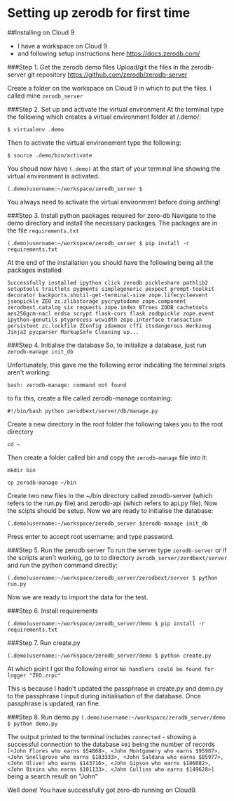 # Setting up zerodb for first time

##Installing on Cloud 9
- I have a workspace on Cloud 9
- and following setup instructions here https://docs.zerodb.com/

###Step 1. Get the zerodb demo files
Upload/git the files in the zerodb-server git repository https://github.com/zerodb/zerodb-server

Create a folder on the workspace on Cloud 9 in which to put the files. I called mine `zerodb_server`

###Step 2. Set up and activate the virtual environment
At the terminal type the following which creates a virtual environment folder at /.demo/:

`$ virtualenv .demo`

Then to activate the virtual environement type the following:

`$ source .demo/bin/activate`

You shoud now have `(.demo)` at the start of your terminal line showing the virtual environment is activated. 

`(.demo)username:~/workspace/zerodb_server $`

You always need to activate the virtual environment before doing anthing!

###Step 3. Install python packages required for zero-db
Navigate to the demo directory and install the necessary packages. The packages are in the file `requirements.txt`

`(.demo)username:~/workspace/zerodb_server $ pip install -r requirements.txt`

At the end of the installation you should have the following being all the packages installed:

`Successfully installed ipython click zerodb pickleshare pathlib2 setuptools traitlets pygments simplegeneric pexpect prompt-toolkit decorator backports.shutil-get-terminal-size zope.lifecycleevent jsonpickle ZEO zc.zlibstorage pycryptodome zope.component zerodbext.catalog six requests zope.index BTrees ZODB cachetools aes256gcm-nacl ecdsa scrypt flask-cors flask zodbpickle zope.event ipython-genutils ptyprocess wcwidth zope.interface transaction persistent zc.lockfile ZConfig zdaemon cffi itsdangerous Werkzeug Jinja2 pycparser MarkupSafe
Cleaning up...`

###Step 4. Initialise the database
So, to initialize a database, just run `zerodb-manage init_db`

Unfortunately, this gave me the following error indicating the terminal sripts aren't working:

`bash: zerodb-manage: command not found`

to fix this, create a file called zerodb-manage containing:

`#!/bin/bash
python zerodbext/server/db/manage.py`

Create a new directory in the root folder the following takes you to the root directory

`cd ~`

Then create a folder called bin and copy the `zerodb-manage` file into it:

`mkdir bin`

`cp zerodb-manage ~/bin`

Create two new files in the ~/bin directory called zerodb-server (which refers to the run.py file) and zerodb-api (which refers to api.py file). Now the scipts should be setup. Now we are ready to initialise the database:

`(.demo)username:~/workspace/zerodb_server $zerodb-manage init_db`

Press enter to accept root username; and type password.


###Step 5. Run the zerodb server
To run the server type `zerodb-server` or if the scripts aren't working, go to to directory `zerodb_server/zerdbext/server` and run the python command directly:

`(.demo)username:~/workspace/zerodb_server/zerodbext/server $ python run.py`

Now we are ready to import the data for the test.

###Step 6. Install requirements

`(.demo)username:~/workspace/zerodb_server/demo $ pip install -r requirements.txt`

###Step 7. Run create.py

`(.demo)username:~/workspace/zerodb_server/demo $ python create.py`

At which point I got the following error
`No handlers could be found for logger "ZEO.zrpc"`

This is because I hadn't updated the passphrase in create.py and demo.py to the passphrase I input during initialisation of the database. Once passphrase is updated, ran fine.

###Step 8. Run demo.py
`(.demo)username:~/workspace/zerodb_server/demo $ python demo.py`

The output printed to the terminal includes 
`connected` - showing a successful connection to the database
`401` being the number of records
`[<John Flores who earns $54868>, <John Montgomery who earns $95987>, <John Snellgrove who earns $183333>, <John Saldana who earns $85977>, <John Oliver who earns $143716>, <John Gipson who earns $186082>, <John Bivins who earns $101133>, <John Collins who earns $149628>]` being a search result on "John"


Well done! You have successfully got zero-db running on Cloud9.


